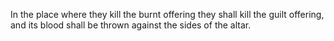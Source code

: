 In the place where they kill the burnt offering they shall kill the guilt offering, and its blood shall be thrown against the sides of the altar.
